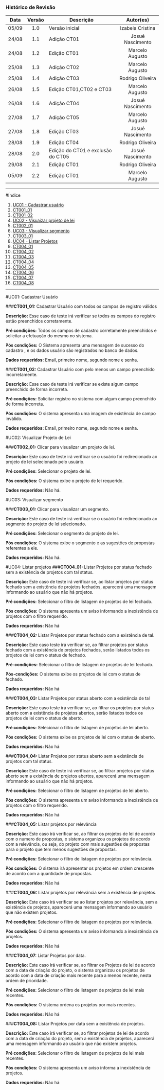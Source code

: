 ### Histórico de Revisão

| Data | Versão | Descrição | Autor(es) |
| :---: | :---: | --- | :---: |
| 05/09 | 1.0 |Versão inicial | Izabela Cristina |
| 24/08 | 1.1 | Adição CT01 | Josué Nascimento |
| 24/08 | 1.2 | Edição CT01 | Marcelo Augusto |
| 25/08 | 1.3 | Adição CT02 | Marcelo Augusto |
| 25/08 | 1.4 | Adição CT03 | Rodrigo Oliveira |
| 26/08 | 1.5 | Edição CT01,CT02 e CT03 | Marcelo Augusto |
| 26/08 | 1.6 | Adição CT04 | Josué Nascimento |
| 27/08 | 1.7 | Adição CT05 | Marcelo Augusto |
| 27/08 | 1.8 | Edição CT03 | Josué Nascimento |
| 28/08 | 1.9 | Edição CT04 | Rodrigo Oliveira |
| 28/08 | 2.0 | Edição do CT01 e exclusão do CT05 | Josué Nascimento |
| 29/08 | 2.1 | Ediçãp CT01 | Rodrigo Oliveira |
| 05/09 | 2.2 | Ediçãp CT01 | Marcelo Augusto |
***

#Índice

1. [UC01 - Cadastrar usuário](#uc01-cadastrar-usuário)
 1. [CT001_01](#ct001_01-cadastrar-usuário-com-todos-os-campos-de-registro-válidos)
 2. [CT001_02](#ct001_02-cadastrar-usuário-com-pelo-menos-um-campo-preenchido-incorretamente)
2. [UC02 - Visuaizar projeto de lei](#uc02-visualizar-projeto-de-lei)
 1. [CT002_01](#ct002_01-clicar-para-visualizar-um-projeto-de-lei)
3. [UC03 - Visualizar segmento](#uc03-visualizar-segmento)
 1. [CT003_01](#ct003_01-clicar-para-visualizar-um-segmento)
4. [UC04 - Listar Projetos](#uc04-listar-projetos)
 1. [CT004_01](#ct004_01-listar-projetos-por-status-fechado-sem-a-existência-de-projetos-com-tal-status)
 2. [CT004_02](#ct004_02-listar-projetos-por-status-fechado-com-a-existência-de-tal)
 3. [CT004_03](#ct004_03-listar--projetos-por-status-aberto-com-a-existência-de-tal)
 4. [CT004_04](#ct004_04-listar-projetos-por-status-aberto-sem-a-existência-de-projetos-com-tal-status)
 5. [CT004_05](#ct004_05-listar-projetos-por-relevância)
 6. [CT004_06](#ct004_06-listar-projetos-por-relevância-sem-a-existência-de-projetos)
 7. [CT004_07](#ct004_07-listar-projetos-por-data)
 8. [CT004_08](#ct004_08-listar-projetos-por-data-sem-a-existência-de-projetos)


***


#UC01: Cadastrar Usuário

###<b>CT001_01:</b> Cadastrar Usuário com todos os campos de registro válidos 

<b>Descrição:</b> Esse caso de teste irá verificar se todos os campos do registro estão preenchidos corretamente.

<b>Pré condições:</b> Todos os campos de cadastro corretamente preenchidos e solicitar a efetuação do mesmo no sistema.

<b>Pós condições:</b> O Sistema apresenta uma mensagem de sucesso do cadastro , e os dados usuário são registrados no banco de dados.

<b>Dados requeridos:</b> Email, primeiro nome, segundo nome e senha.

###<b>CT001_02:</b> Cadastrar Usuário com pelo menos um campo preenchido incorretamente.

<b>Descrição:</b> Esse caso de teste irá verificar se existe algum campo preenchido de forma incorreta.

<b>Pré condições:</b> Solicitar registro no sistema com algum campo preenchido de forma incorreta.

<b>Pós condições:</b>  O sistema apresenta uma imagem de existência de campo inválido.

<b>Dados requeridos:</b> Email, primeiro nome, segundo nome e senha.

#UC02: Visualizar Projeto de Lei

###<b>CT002_01:</b> Clicar para visualizar um projeto de lei.

<b>Descrição:</b> Este caso de teste irá verificar se o usuário foi redirecionado ao projeto de lei selecionado pelo usuário.

<b>Pré condições:</b> Selecionar o projeto de lei.

<b>Pós condições:</b> O sistema exibe o projeto de lei requerido.

<b>Dados requeridos:</b> Não há.

#UC03: Visualizar segmento

###<b>CT003_01:</b> Clicar para visualizar um segmento.

<b>Descrição:</b> Este caso de teste irá verificar se o usuário foi redirecionado ao segmento do projeto de lei selecionado.

<b>Pré condições:</b> Selecionar o segmento do projeto de lei.

<b>Pós condições:</b> O sistema exibe o segmento e as sugestões de propostas referentes a ele.

<b>Dados requeridos:</b> Não há.

#UC04: Listar projetos
###<b>CT004_01:</b> Listar Projetos por status fechado sem a existência de projetos com tal status.

 <b>Descrição:</b> Este caso de teste irá verificar se, ao listar projetos por status fechado sem a existência de projetos fechados, aparecerá uma mensagem informando ao usuário que não há projetos.

 <b>Pré condições:</b> Selecionar o filtro de listagem de projetos de lei fechado.

<b>Pós condições:</b> O sistema apresenta um aviso informando a inexistência de projetos com o filtro requerido.

<b>Dados requeridos:</b> Não há

###<b>CT004_02:</b> Listar Projetos por status fechado com a existência de tal.

<b>Descrição:</b> Este caso teste irá verificar se, ao filtrar projetos por status fechado com a existência de projetos fechados, serão listados todos os projetos de lei com o status de fechado.

<b>Pré-condições:</b> Selecionar o filtro de listagem  de projetos de lei fechado.

<b>Pós-condições:</b>  O sistema exibe os projetos de lei com o status de fechado.

<b>Dados requeridos:</b> Não há

###<b>CT004_03:</b> Listar  Projetos por status aberto com a existência de tal

 <b>Descrição:</b> Este caso teste irá verificar se, ao filtrar os projetos por status aberto com a existência de projetos abertos, serão listados todos os projetos de lei com o status de aberto.

<b>Pré condições:</b> Selecionar o filtro de listagem de projetos de lei aberto.

<b>Pós condições:</b>  O sistema exibe os projetos de lei com o status de aberto.

<b>Dados requeridos:</b> Não há

###<b>CT004_04:</b> Listar Projetos por status aberto sem a existência de projetos com tal status.

<b>Descrição:</b>  Este caso de teste irá verificar se, ao filtrar projetos por status aberto sem a existência de projetos abertos, aparecerá uma mensagem informando ao usuário que não há projetos.

<b>Pré condições:</b> Selecionar o filtro de listagem de projetos de lei aberto.

<b>Pós condições:</b> O sistema apresenta um aviso informando a inexistência de projetos com o filtro requerido.

<b>Dados requeridos:</b> Não há

###<b>CT004_05:</b> Listar projetos por relevância

<b>Descrição:</b> Este caso irá verificar se, ao filtrar os projetos de lei de acordo com o numero de propostas, o sistema organizou os projetos de acordo com a relevância, ou seja, do projeto com mais sugestões de propostas para o projeto que tem menos sugestões de propostas.

<b>Pré condições:</b> Selecionar o filtro de listagem de projetos por relevância.

<b>Pós condições:</b> O sistema irá apresentar os projetos em ordem crescente de acordo com a quantidade de propostas.

<b>Dados requeridos:</b> Não há

###<b>CT004_06:</b> Listar projetos por relevância sem a existência de projetos.

<b>Descrição:</b> Este caso irá verificar se ao listar projetos por relevância, sem a existência de projetos, aparecerá uma mensagem informando ao usuário que não existem projetos.

<b>Pré condições:</b> Selecionar o filtro de listagem de projetos por relevância.

<b>Pós condições:</b> O sistema apresenta um aviso informando a inexistência de projetos.

<b>Dados requeridos:</b> Não há

###<b>CT004_07:</b> Listar Projetos por data.

<b>Descrição:</b> Este caso irá verificar se, ao filtrar os Projetos de lei de acordo com a data de criação do projeto, o sistema organizou os projetos de acordo com a data de criação mais recente para a menos recente, nesta ordem de prioridade.

<b>Pré condições:</b> Selecionar o filtro de listagem de projetos de lei mais recentes.

<b>Pós condições:</b>  O sistema ordena os projetos por mais recentes.

<b>Dados requeridos:</b> Não há

###<b>CT004_08:</b> Listar Projetos por data sem a existência de projetos.

<b>Descrição:</b> Este caso irá verificar se, ao filtrar projetos de lei de acordo com a data de criação do projeto, sem a existência de projetos, aparecerá uma mensagem informando ao usuário que não existem projetos.

<b>Pré condições:</b> Selecionar o filtro de listagem de projetos de lei mais recentes.

<b>Pós condições:</b> O sistema apresenta um aviso informa a inexistência de projetos.

<b>Dados requeridos:</b> Não há
